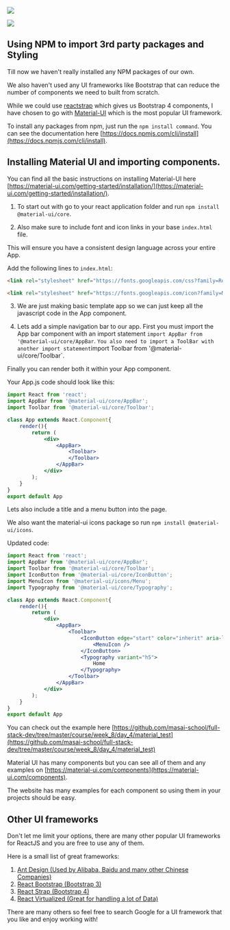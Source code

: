![](https://img.shields.io/badge/MASAI-SPARTANS-red?logo=&style=for-the-badge)

![](https://img.shields.io/badge/WEEK8-DAY4-green)

## Using NPM to import 3rd party packages and Styling

Till now we haven't really installed any NPM packages of our own. 

We also haven't used any UI frameworks like Bootstrap that can reduce the number of components we need to built from scratch. 

While we could use [reactstrap](https://reactstrap.github.io/) which gives us Bootstrap 4 components, I have chosen to go with [Material-UI](https://material-ui.com/) which is the most popular UI framework. 

To install any packages from npm, just run the `npm install command`. You can see the documentation here [https://docs.npmjs.com/cli/install](https://docs.npmjs.com/cli/install).

## Installing Material UI and importing components. 

You can find all the basic instructions on installing Material-UI here [https://material-ui.com/getting-started/installation/](https://material-ui.com/getting-started/installation/).

1. To start out with go to your react application folder and run `npm install @material-ui/core`.

2. Also make sure to include font and icon links in your base `index.html` file. 

This will ensure you have a consistent design language across your entire App. 

Add the following lines to `index.html`:
```html
<link rel="stylesheet" href="https://fonts.googleapis.com/css?family=Roboto:300,400,500,700&display=swap" />

<link rel="stylesheet" href="https://fonts.googleapis.com/icon?family=Material+Icons" />
```

3. We are just making basic template app so we can just keep all the javascript code in the App component. 

4. Lets add a simple navigation bar to our app. First you must import the App bar component with an import statement `import AppBar from '@material-ui/core/AppBar`.
`
You also need to import a ToolBar with another import statement `import Toolbar from '@material-ui/core/Toolbar`.

Finally you can render both it within your App component. 

Your App.js code should look like this:

```jsx
import React from 'react';
import AppBar from '@material-ui/core/AppBar';
import Toolbar from '@material-ui/core/Toolbar';

class App extends React.Component{
    render(){
        return (
            <div>
                <AppBar>
                    <Toolbar>
                    </Toolbar>
                </AppBar>
            </div>
        );
    }
}
export default App
```
Lets also include a title and a menu button into the page.

We also want the material-ui icons package so run `npm install @material-ui/icons`.

Updated code:

```jsx
import React from 'react';
import AppBar from '@material-ui/core/AppBar';
import Toolbar from '@material-ui/core/Toolbar';
import IconButton from '@material-ui/core/IconButton';
import MenuIcon from '@material-ui/icons/Menu';
import Typography from '@material-ui/core/Typography';

class App extends React.Component{
    render(){
        return (
            <div>
                <AppBar>
                    <Toolbar>
                        <IconButton edge="start" color="inherit" aria-label="menu">
                            <MenuIcon />
                        </IconButton>
                        <Typography variant="h5">
                            Home
                        </Typography>
                    </Toolbar>
                </AppBar>
            </div>
        );
    }
}
export default App
```

You can check out the example here [https://github.com/masai-school/full-stack-dev/tree/master/course/week_8/day_4/material_test](https://github.com/masai-school/full-stack-dev/tree/master/course/week_8/day_4/material_test)

Material UI has many components but you can see all of them and any examples on [https://material-ui.com/components](https://material-ui.com/components).

The website has many examples for each component so using them in your projects should be easy.

## Other UI frameworks

Don't let me limit your options, there are many other popular UI frameworks for ReactJS and you are free to use any of them.

Here is a small list of great frameworks:

1. [Ant Design (Used by Alibaba, Baidu and many other Chinese Companies)](https://ant.design/)
2. [React Bootstrap (Bootstrap 3)](https://react-bootstrap.github.io/)
3. [React Strap (Bootstrap 4)](https://reactstrap.github.io/)
4. [React Virtualized (Great for handling a lot of Data)](https://bvaughn.github.io/react-virtualized/)


There are many others so feel free to search Google for a UI framework that you like and enjoy working with!
